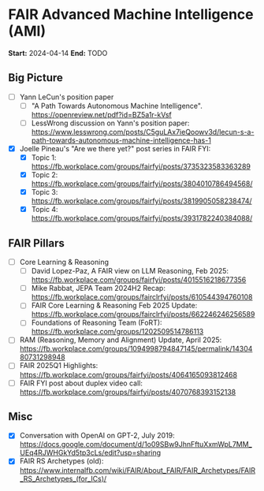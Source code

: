 # FAIR Advanced Machine Intelligence (AMI)

**Start:** 2024-04-14
**End:** TODO

## Big Picture

- [ ] Yann LeCun's position paper
  - [ ] "A Path Towards Autonomous Machine Intelligence". <https://openreview.net/pdf?id=BZ5a1r-kVsf>
  - [ ] LessWrong discussion on Yann's position paper: <https://www.lesswrong.com/posts/C5guLAx7ieQoowv3d/lecun-s-a-path-towards-autonomous-machine-intelligence-has-1>
- [X] Joelle Pineau's "Are we there yet?" post series in FAIR FYI:
  - [X] Topic 1: <https://fb.workplace.com/groups/fairfyi/posts/3735323583363289>
  - [X] Topic 2: <https://fb.workplace.com/groups/fairfyi/posts/3804010786494568/>
  - [X] Topic 3: <https://fb.workplace.com/groups/fairfyi/posts/3819905058238474/>
  - [X] Topic 4: <https://fb.workplace.com/groups/fairfyi/posts/3931782240384088/>

## FAIR Pillars

- [ ] Core Learning & Reasoning
  - [ ] David Lopez-Paz, A FAIR view on LLM Reasoning, Feb 2025: <https://fb.workplace.com/groups/fairfyi/posts/4015516218677356>
  - [ ] Mike Rabbat, JEPA Team 2024H2 Recap: <https://fb.workplace.com/groups/fairclrfyi/posts/610544394760108>
  - [ ] FAIR Core Learning & Reasoning Feb 2025 Update: <https://fb.workplace.com/groups/fairclrfyi/posts/662246246256589>
  - [ ] Foundations of Reasoning Team (FoRT): <https://fb.workplace.com/groups/1202509514786113>
- [ ] RAM (Reasoning, Memory and Alignment) Update, April 2025: <https://fb.workplace.com/groups/1094998794847145/permalink/1430480731298948>
- [ ] FAIR 2025Q1 Highlights: <https://fb.workplace.com/groups/fairfyi/posts/4064165093812468>
- [ ] FAIR FYI post about duplex video call: <https://fb.workplace.com/groups/fairfyi/posts/4070768393152138>

## Misc

- [X] Conversation with OpenAI on GPT-2, July 2019: <https://docs.google.com/document/d/1o09SBw9JhnFftuXxmWpL7MM_UEq4RJWHGkYd5tp3cLs/edit?usp=sharing>
- [X] FAIR RS Archetypes (old): <https://www.internalfb.com/wiki/FAIR/About_FAIR/FAIR_Archetypes/FAIR_RS_Archetypes_(for_ICs)/>
